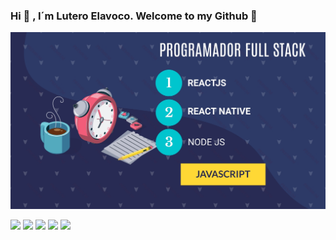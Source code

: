 ### Hi 👋 , I´m Lutero Elavoco. Welcome to my Github :raised_hands: 


![](intro.jpg)



[<img src="https://www.crossover.si/wp-content/uploads/2018/06/Facebook-icon.png" width="50px">](https://www.facebook.com/Cientista1) [<img src="https://upload.wikimedia.org/wikipedia/commons/c/ce/Twitter_Logo.png" width="50px">](https://twitter.com/develavoco) [<img src="https://i.pinimg.com/originals/66/41/c9/6641c94e15a0be37af49a4250386c03e.png" width="50px">](https://www.instagram.com/lutero_elavoco/) [<img src="https://1porcentomelhortododia.com.br/wp-content/uploads/2019/01/linkedin-2815969_1920.jpg" width="50px">](https://www.linkedin.com/in/cientista1/) 
[<img src="https://cdn3.iconfinder.com/data/icons/complete-set-icons/512/google512x512.png" width="50px">](mailto:luteroelavoco90@gmail?subject=Oi)
